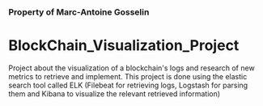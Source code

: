 ### Property of Marc-Antoine Gosselin ###
# BlockChain_Visualization_Project

Project about the visualization of a blockchain's logs and research of new metrics to retrieve and implement.
This project is done using the elastic search tool called ELK (Filebeat for retrieving logs, Logstash for parsing them and Kibana to visualize the relevant retrieved information)
